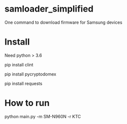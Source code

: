 # samloader_simplified
One command to download firmware for Samsung devices

# Install
Need python > 3.6

pip install clint

pip install pycryptodomex

pip install requests

# How to run
python main.py -m SM-N960N -r KTC
